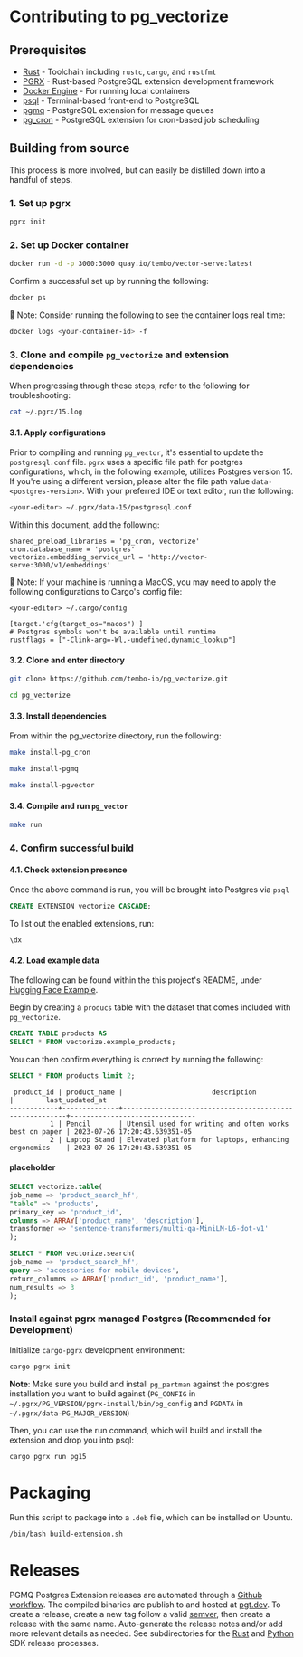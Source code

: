# Contributing to pg_vectorize

## Prerequisites

- [Rust](https://www.rust-lang.org/learn/get-started) - Toolchain including `rustc`, `cargo`, and `rustfmt`
- [PGRX](https://github.com/pgcentralfoundation/pgrx) - Rust-based PostgreSQL extension development framework
- [Docker Engine](https://docs.docker.com/engine/install/) - For running local containers
- [psql](https://www.postgresql.org/docs/current/app-psql.html) - Terminal-based front-end to PostgreSQL
- [pgmq](https://github.com/tembo-io/pgmq) - PostgreSQL extension for message queues
- [pg_cron](https://github.com/citusdata/pg_cron) - PostgreSQL extension for cron-based job scheduling

## Building from source

This process is more involved, but can easily be distilled down into a handful of steps.

### 1. Set up pgrx

```bash
pgrx init
```

### 2. Set up Docker container

```bash
docker run -d -p 3000:3000 quay.io/tembo/vector-serve:latest
```

Confirm a successful set up by running the following:

```bash
docker ps
```

:wrench: Note: Consider running the following to see the container logs real time:

```bash
docker logs <your-container-id> -f
```

### 3. Clone and compile `pg_vectorize` and extension dependencies

When progressing through these steps, refer to the following for troubleshooting:

```bash
cat ~/.pgrx/15.log
```

#### 3.1. Apply configurations

Prior to compiling and running `pg_vector`, it's essential to update the `postgresql.conf` file.
`pgrx` uses a specific file path for postgres configurations, which, in the following example, utilizes Postgres version 15.
If you're using a different version, please alter the file path value `data-<postgres-version>`.
With your preferred IDE or text editor, run the following:

```bash
<your-editor> ~/.pgrx/data-15/postgresql.conf
```

Within this document, add the following:

```text
shared_preload_libraries = 'pg_cron, vectorize'
cron.database_name = 'postgres'
vectorize.embedding_service_url = 'http://vector-serve:3000/v1/embeddings'
```

:wrench: Note: If your machine is running a MacOS, you may need to apply the following configurations to Cargo's config file:

```
<your-editor> ~/.cargo/config
```

```text
[target.'cfg(target_os="macos")']
# Postgres symbols won't be available until runtime
rustflags = ["-Clink-arg=-Wl,-undefined,dynamic_lookup"]
```

#### 3.2. Clone and enter directory

```bash
git clone https://github.com/tembo-io/pg_vectorize.git

cd pg_vectorize
```

#### 3.3. Install dependencies

From within the pg_vectorize directory, run the following:

```bash
make install-pg_cron
```
```bash
make install-pgmq
```
```bash
make install-pgvector
```

#### 3.4. Compile and run `pg_vector`

```bash
make run
```

### 4. Confirm successful build

#### 4.1. Check extension presence

Once the above command is run, you will be brought into Postgres via `psql`

```sql
CREATE EXTENSION vectorize CASCADE;
```

To list out the enabled extensions, run:

```
\dx
```

#### 4.2. Load example data

The following can be found within the this project's README, under [Hugging Face Example](https://github.com/tembo-io/pg_vectorize/blob/main/README.md#hugging-face-example).

Begin by creating a `producs` table with the dataset that comes included with `pg_vectorize`.

```sql
CREATE TABLE products AS
SELECT * FROM vectorize.example_products;
```

You can then confirm everything is correct by running the following:

```sql
SELECT * FROM products limit 2;
```
```text
 product_id | product_name |                      description                       |        last_updated_at        
------------+--------------+--------------------------------------------------------+-------------------------------
          1 | Pencil       | Utensil used for writing and often works best on paper | 2023-07-26 17:20:43.639351-05
          2 | Laptop Stand | Elevated platform for laptops, enhancing ergonomics    | 2023-07-26 17:20:43.639351-05
```

#### placeholder

```sql
SELECT vectorize.table(
job_name => 'product_search_hf',
"table" => 'products',
primary_key => 'product_id',
columns => ARRAY['product_name', 'description'],
transformer => 'sentence-transformers/multi-qa-MiniLM-L6-dot-v1'
);
```

```sql
SELECT * FROM vectorize.search(
job_name => 'product_search_hf',
query => 'accessories for mobile devices',
return_columns => ARRAY['product_id', 'product_name'],
num_results => 3
);
```

### Install against pgrx managed Postgres (Recommended for Development)

Initialize `cargo-pgrx` development environment:

```bash
cargo pgrx init
```

**Note**: Make sure you build and install `pg_partman` against the postgres installation
you want to build against (`PG_CONFIG` in `~/.pgrx/PG_VERSION/pgrx-install/bin/pg_config`
and `PGDATA` in `~/.pgrx/data-PG_MAJOR_VERSION`)

Then, you can use the run command, which will build and install the extension
and drop you into psql:

```bash
cargo pgrx run pg15
```

# Packaging

Run this script to package into a `.deb` file, which can be installed on Ubuntu.

```
/bin/bash build-extension.sh
```

# Releases

PGMQ Postgres Extension releases are automated through a [Github workflow](https://github.com/tembo-io/pgmq/blob/main/.github/workflows/extension_ci.yml). The compiled binaries are publish to and hosted at [pgt.dev](https://pgt.dev). To create a release, create a new tag follow a valid [semver](https://semver.org/), then create a release with the same name. Auto-generate the release notes and/or add more relevant details as needed. See subdirectories for the [Rust](https://github.com/tembo-io/pgmq/tree/main/core) and [Python](https://github.com/tembo-io/pgmq/tree/main/tembo-pgmq-python) SDK release processes.


